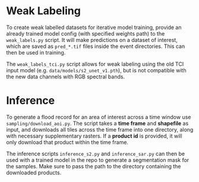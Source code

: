 # Weak Labeling

To create weak labelled datasets for iterative model training, provide an already trained model
config (with specified weights path) to the `weak_labels.py` script. It will make predictions
on a dataset of interest, which are saved as `pred_*.tif` files inside the event directories.
This can then be used in training.

The `weak_labels_tci.py` script allows for weak labeling using the old TCI
input model (e.g. `data/models/s2_unet_v1.pth`), but is not compatible with the new data channels with RGB spectral bands.

# Inference

To generate a flood record for an area of interest across a time window use `sampling/download_aoi.py`.
The script takes a **time frame** and **shapefile** as input, and downloads all tiles across the time frame into one directory, along with necessary supplementary rasters. If a **product id** is provided, it will only download that product within the time frame.

The inference scripts `inference_s2.py` and `inference_sar.py` can then be used with a trained model in the repo to generate a segmentation mask for the samples. Make sure to pass the path to the directory containing the downloaded
products.

